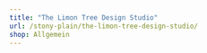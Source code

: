 ```yaml
---
title: "The Limon Tree Design Studio"
url: /stony-plain/the-limon-tree-design-studio/
shop: Allgemein
---
```

